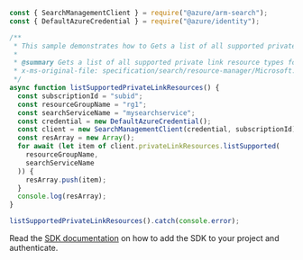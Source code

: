 ```javascript
const { SearchManagementClient } = require("@azure/arm-search");
const { DefaultAzureCredential } = require("@azure/identity");

/**
 * This sample demonstrates how to Gets a list of all supported private link resource types for the given service.
 *
 * @summary Gets a list of all supported private link resource types for the given service.
 * x-ms-original-file: specification/search/resource-manager/Microsoft.Search/stable/2020-08-01/examples/ListSupportedPrivateLinkResources.json
 */
async function listSupportedPrivateLinkResources() {
  const subscriptionId = "subid";
  const resourceGroupName = "rg1";
  const searchServiceName = "mysearchservice";
  const credential = new DefaultAzureCredential();
  const client = new SearchManagementClient(credential, subscriptionId);
  const resArray = new Array();
  for await (let item of client.privateLinkResources.listSupported(
    resourceGroupName,
    searchServiceName
  )) {
    resArray.push(item);
  }
  console.log(resArray);
}

listSupportedPrivateLinkResources().catch(console.error);
```

Read the [SDK documentation](https://github.com/Azure/azure-sdk-for-js/blob/%40azure%2Farm-search_3.0.1/sdk/search/arm-search/README.md) on how to add the SDK to your project and authenticate.
